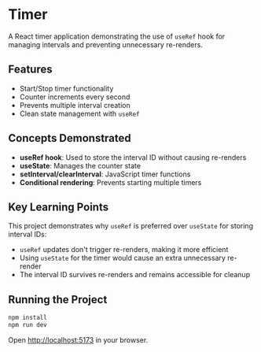 # Timer

A React timer application demonstrating the use of `useRef` hook for managing intervals and preventing unnecessary re-renders.

## Features

- Start/Stop timer functionality
- Counter increments every second
- Prevents multiple interval creation
- Clean state management with `useRef`

## Concepts Demonstrated

- **useRef hook**: Used to store the interval ID without causing re-renders
- **useState**: Manages the counter state
- **setInterval/clearInterval**: JavaScript timer functions
- **Conditional rendering**: Prevents starting multiple timers

## Key Learning Points

This project demonstrates why `useRef` is preferred over `useState` for storing interval IDs:

- `useRef` updates don't trigger re-renders, making it more efficient
- Using `useState` for the timer would cause an extra unnecessary re-render
- The interval ID survives re-renders and remains accessible for cleanup

## Running the Project

```bash
npm install
npm run dev
```

Open [http://localhost:5173](http://localhost:5173) in your browser.
